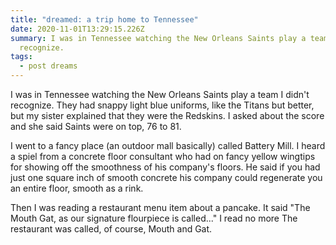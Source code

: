 ```yaml
---
title: "dreamed: a trip home to Tennessee"
date: 2020-11-01T13:29:15.226Z
summary: I was in Tennessee watching the New Orleans Saints play a team I didn't
  recognize.
tags:
  - post dreams
---
```

I was in Tennessee watching the New Orleans Saints play a team I didn't recognize. They had snappy light blue uniforms, like the Titans but better, but my sister explained that they were the Redskins. I asked about the score and she said Saints were on top, 76 to 81. 

I went to a fancy place (an outdoor mall basically) called Battery Mill. I heard a spiel from a concrete floor consultant who had on fancy yellow wingtips for showing off the smoothness of his company's floors. He said if you had just one square inch of smooth concrete his company could regenerate you an entire floor, smooth as a rink. 

Then I was reading a restaurant menu item about a pancake. It said "The Mouth Gat, as our signature flourpiece is called..."  I read no more The restaurant was called, of course, Mouth and Gat.
